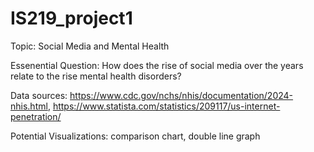 # IS219_project1

Topic: Social Media and Mental Health

Essenential Question: How does the rise of social media over the years relate to the rise mental health disorders?

Data sources: https://www.cdc.gov/nchs/nhis/documentation/2024-nhis.html, https://www.statista.com/statistics/209117/us-internet-penetration/

Potential Visualizations: comparison chart, double line graph
